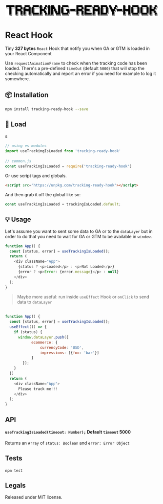 <p align="center">
  <img src="./trh.png" width="597" alt="Is Tracking ready hook">
</p>

# React Hook

Tiny **327 bytes** `React` Hook that notify you when GA or GTM is loaded in your React Component

Use `requestAnimationFrame` to check when the tracking code has been loaded. There's a pre-defined `timeOut` (default `5000`) that will stop the checking automatically and report an error if you need for example to log it somewhere.

## :package: Installation

```bash
npm install tracking-ready-hook --save
```

## :rocket: Load
s
```js
// using es modules
import useTrackingIsLoaded from 'tracking-ready-hook'

// common.js
const useTrackingIsLoaded = require('tracking-ready-hook')

```

Or use script tags and globals.

```html
<script src="https://unpkg.com/tracking-ready-hook"></script>
```

And then grab it off the global like so:

```js
const useTrackingIsLoaded = trackingIsLoaded.default;
```

## :bulb: Usage

Let's assume you want to sent some data to GA or to the `dataLayer` but in order to do that you need to wait for GA or GTM to be available in `window`.

```javascript
function App() {
  const [status, error] = useTrackingIsLoaded();
  return (
    <div className="App">
      {status ? <p>Loaded</p> : <p>Not Loaded</p>}
      {error ? <p>Error: {error.message}</p> : null}
    </div>
  );
}
```

> Maybe more useful: run inside `useEffect` Hook or `onClick` to send data to `dataLayer`

```javascript

function App() {
  const [status, error] = useTrackingIsLoaded();
  useEffect(() => {
    if (status) {
      window.dataLayer.push({
			ecommerce: {
				currencyCode: 'USD',
				impressions: [{foo: 'bar'}]
			}
		});
    }
  })
  return (
    <div className="App">
      Please track me!!!
    </div>
  );
}

```

## API

#### `useTrackingIsLoaded(timeout: Number);` Default `timeout` 5000

Returns an `Array` of `status: Boolean` and `error: Error Object`

## Tests

`npm test`

## Legals

Released under MIT license.
